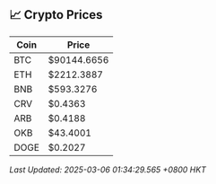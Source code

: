 ## 📈 Crypto Prices

| Coin | Price |
| ---- | ----- |
| BTC | $90144.6656 |
| ETH | $2212.3887 |
| BNB | $593.3276 |
| CRV | $0.4363 |
| ARB | $0.4188 |
| OKB | $43.4001 |
| DOGE | $0.2027 |

_Last Updated: 2025-03-06 01:34:29.565 +0800 HKT_